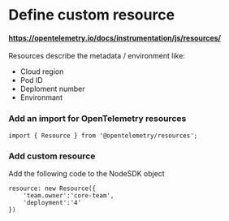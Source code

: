 # Define custom resource

#### https://opentelemetry.io/docs/instrumentation/js/resources/

Resources describe the metadata / environment like:
- Cloud region
- Pod ID
- Deploment number
- Environmant

### Add an import for OpenTelemetry resources
```
import { Resource } from '@opentelemetry/resources';
```

### Add custom resource
Add the following code to the NodeSDK object
```
resource: new Resource({
    'team.owner':'core-team',
    'deployment':'4'
})
```
